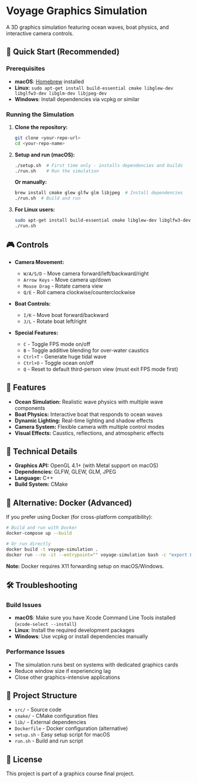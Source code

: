 # Voyage Graphics Simulation

A 3D graphics simulation featuring ocean waves, boat physics, and interactive camera controls.

## 🚀 Quick Start (Recommended)

### Prerequisites
- **macOS**: [Homebrew](https://brew.sh/) installed
- **Linux**: `sudo apt-get install build-essential cmake libglew-dev libglfw3-dev libglm-dev libjpeg-dev`
- **Windows**: Install dependencies via vcpkg or similar

### Running the Simulation

1. **Clone the repository:**
   ```bash
   git clone <your-repo-url>
   cd <your-repo-name>
   ```

2. **Setup and run (macOS):**
   ```bash
   ./setup.sh  # First time only - installs dependencies and builds
   ./run.sh    # Run the simulation
   ```

   **Or manually:**
   ```bash
   brew install cmake glew glfw glm libjpeg  # Install dependencies
   ./run.sh  # Build and run
   ```

3. **For Linux users:**
   ```bash
   sudo apt-get install build-essential cmake libglew-dev libglfw3-dev libglm-dev libjpeg-dev
   ./run.sh
   ```

## 🎮 Controls

- **Camera Movement:**
  - `W/A/S/D` - Move camera forward/left/backward/right
  - `Arrow Keys` - Move camera up/down
  - `Mouse Drag` - Rotate camera view
  - `Q/E` - Roll camera clockwise/counterclockwise

- **Boat Controls:**
  - `I/K` - Move boat forward/backward
  - `J/L` - Rotate boat left/right

- **Special Features:**
  - `C` - Toggle FPS mode on/off
  - `B` - Toggle additive blending for over-water caustics
  - `Ctrl+T` - Generate huge tidal wave
  - `Ctrl+O` - Toggle ocean on/off
  - `Q` - Reset to default third-person view (must exit FPS mode first)

## 🌊 Features

- **Ocean Simulation:** Realistic wave physics with multiple wave components
- **Boat Physics:** Interactive boat that responds to ocean waves
- **Dynamic Lighting:** Real-time lighting and shadow effects
- **Camera System:** Flexible camera with multiple control modes
- **Visual Effects:** Caustics, reflections, and atmospheric effects

## 🔧 Technical Details

- **Graphics API:** OpenGL 4.1+ (with Metal support on macOS)
- **Dependencies:** GLFW, GLEW, GLM, JPEG
- **Language:** C++
- **Build System:** CMake

## 🐳 Alternative: Docker (Advanced)

If you prefer using Docker (for cross-platform compatibility):

```bash
# Build and run with Docker
docker-compose up --build

# Or run directly
docker build -t voyage-simulation .
docker run --rm -it --entrypoint="" voyage-simulation bash -c "export LD_LIBRARY_PATH=/usr/lib/aarch64-linux-gnu:\$LD_LIBRARY_PATH && Xvfb :99 -screen 0 1024x768x24 & export DISPLAY=:99 && cd /app/build/src && chmod +x menger && ./menger"
```

**Note:** Docker requires X11 forwarding setup on macOS/Windows.

## 🛠️ Troubleshooting

### Build Issues
- **macOS**: Make sure you have Xcode Command Line Tools installed (`xcode-select --install`)
- **Linux**: Install the required development packages
- **Windows**: Use vcpkg or install dependencies manually

### Performance Issues
- The simulation runs best on systems with dedicated graphics cards
- Reduce window size if experiencing lag
- Close other graphics-intensive applications

## 📁 Project Structure

- `src/` - Source code
- `cmake/` - CMake configuration files
- `lib/` - External dependencies
- `Dockerfile` - Docker configuration (alternative)
- `setup.sh` - Easy setup script for macOS
- `run.sh` - Build and run script

## 📄 License

This project is part of a graphics course final project. 
